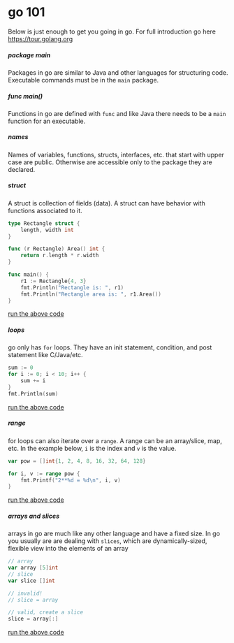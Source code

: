 # go 101

Below is just enough to get you going in go. For full introduction go here <https://tour.golang.org>

##### package main
Packages in go are similar to Java and other languages for structuring code. 
Executable commands must be in the `main` package.

##### func main()
Functions in go are defined with `func` and like Java there needs to be a `main` function for an 
executable.

##### names
Names of variables, functions, structs, interfaces, etc. that start with upper case are public. 
Otherwise are accessible only to the package they are declared.

##### struct
A struct is collection of fields (data). A struct can have behavior with functions associated to it.

```go
type Rectangle struct {
    length, width int
}

func (r Rectangle) Area() int {
    return r.length * r.width
}

func main() {
    r1 := Rectangle{4, 3}
    fmt.Println("Rectangle is: ", r1)
    fmt.Println("Rectangle area is: ", r1.Area())
}
``` 
[run the above code](https://play.golang.org/p/g4Fs5OLa_ky)


##### loops
go only has `for` loops. They have an init statement, condition, and post statement like C/Java/etc. 
```go
sum := 0
for i := 0; i < 10; i++ {
    sum += i
}
fmt.Println(sum)
```
[run the above code](https://play.golang.org/p/Yh8jRtIdbuT)


##### range
for loops can also iterate over a `range`. A range can be an array/slice, map, etc. In the example below,
`i` is the index and `v` is the value.
```go
var pow = []int{1, 2, 4, 8, 16, 32, 64, 128}

for i, v := range pow {
    fmt.Printf("2**%d = %d\n", i, v)
}
```
[run the above code](https://play.golang.org/p/H8I7Ok3kHMC)


##### arrays and slices
arrays in go are much like any other language and have a fixed size. In go you usually are
are dealing with `slices`, which are dynamically-sized, flexible view into the elements of an array

```go
// array
var array [5]int
// slice
var slice []int

// invalid!
// slice = array

// valid, create a slice
slice = array[:]
```
[run the above code](https://play.golang.org/p/3zibGSuL8tY)